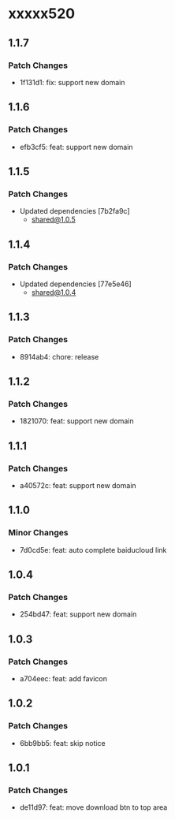 # xxxxx520

## 1.1.7

### Patch Changes

- 1f131d1: fix: support new domain

## 1.1.6

### Patch Changes

- efb3cf5: feat: support new domain

## 1.1.5

### Patch Changes

- Updated dependencies [7b2fa9c]
  - shared@1.0.5

## 1.1.4

### Patch Changes

- Updated dependencies [77e5e46]
  - shared@1.0.4

## 1.1.3

### Patch Changes

- 8914ab4: chore: release

## 1.1.2

### Patch Changes

- 1821070: feat: support new domain

## 1.1.1

### Patch Changes

- a40572c: feat: support new domain

## 1.1.0

### Minor Changes

- 7d0cd5e: feat: auto complete baiducloud link

## 1.0.4

### Patch Changes

- 254bd47: feat: support new domain

## 1.0.3

### Patch Changes

- a704eec: feat: add favicon

## 1.0.2

### Patch Changes

- 6bb9bb5: feat: skip notice

## 1.0.1

### Patch Changes

- de11d97: feat: move download btn to top area
